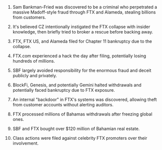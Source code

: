 1. Sam Bankman-Fried was discovered to be a criminal who perpetrated a massive Madoff-style fraud through FTX and Alameda, stealing billions from customers.
    
2. It's believed CZ intentionally instigated the FTX collapse with insider knowledge, then briefly tried to broker a rescue before backing away.
    
3. FTX, FTX US, and Alameda filed for Chapter 11 bankruptcy due to the collapse.
    
4. FTX.com experienced a hack the day after filing, potentially losing hundreds of millions.
    
5. SBF largely avoided responsibility for the enormous fraud and deceit publicly and privately.
    
6. BlockFi, Genesis, and potentially Gemini halted withdrawals and potentially faced bankruptcy due to FTX exposure.
    
7. An internal "backdoor" in FTX's systems was discovered, allowing theft from customer accounts without alerting auditors.
    
8. FTX processed millions of Bahamas withdrawals after freezing global ones.
    
9. SBF and FTX bought over $120 million of Bahamian real estate.
    
10. Class actions were filed against celebrity FTX promoters over their involvement.
